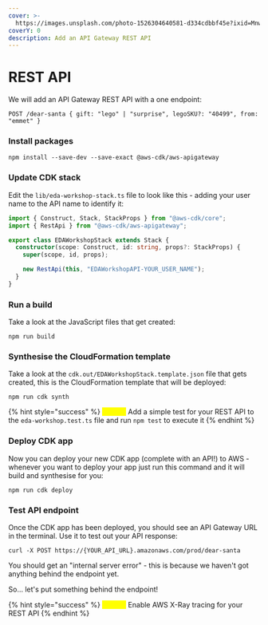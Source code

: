 ```yaml
---
cover: >-
  https://images.unsplash.com/photo-1526304640581-d334cdbbf45e?ixid=MnwxMjA3fDB8MHxwaG90by1wYWdlfHx8fGVufDB8fHx8&ixlib=rb-1.2.1&auto=format&fit=crop&w=2970&q=80
coverY: 0
description: Add an API Gateway REST API
---
```


# REST API

We will add an API Gateway REST API with a one endpoint:

```http
POST /dear-santa { gift: "lego" | "surprise", legoSKU?: "40499", from: "emmet" }
```

### Install packages

```shell
npm install --save-dev --save-exact @aws-cdk/aws-apigateway
```

### Update CDK stack

Edit the `lib/eda-workshop-stack.ts` file to look like this - adding your user name to the API name to identify it:

```typescript
import { Construct, Stack, StackProps } from "@aws-cdk/core";
import { RestApi } from "@aws-cdk/aws-apigateway";

export class EDAWorkshopStack extends Stack {
  constructor(scope: Construct, id: string, props?: StackProps) {
    super(scope, id, props);

    new RestApi(this, "EDAWorkshopAPI-YOUR_USER_NAME");
  }
}
```

### Run a build

Take a look at the JavaScript files that get created:

```
npm run build
```

### Synthesise the CloudFormation template

Take a look at the `cdk.out/EDAWorkshopStack.template.json` file that gets created, this is the CloudFormation template that will be deployed:

```
npm run cdk synth
```

{% hint style="success" %}
<mark style="color:yellow;">**Bonus:**</mark> Add a simple test for your REST API to the `eda-workshop.test.ts` file and run `npm test` to execute it
{% endhint %}

### Deploy CDK app

Now you can deploy your new CDK app (complete with an API!) to AWS - whenever you want to deploy your app just run this command and it will build and synthesise for you:

```
npm run cdk deploy
```

### Test API endpoint

Once the CDK app has been deployed, you should see an API Gateway URL in the terminal. Use it to test out your API response:

```shell
curl -X POST https://{YOUR_API_URL}.amazonaws.com/prod/dear-santa
```

You should get an "internal server error" - this is because we haven't got anything behind the endpoint yet.

So... let's put something behind the endpoint!

{% hint style="success" %}
<mark style="color:yellow;">**Bonus:**</mark> Enable AWS X-Ray tracing for your REST API
{% endhint %}
